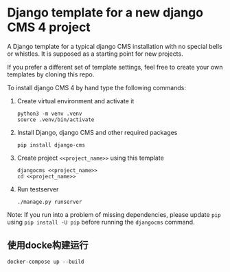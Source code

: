 # Django template for a new django CMS 4 project

A Django template for a typical django CMS installation with no 
special bells or whistles. It is supposed as a starting point 
for new projects.

If you prefer a different set of template settings, feel free to 
create your own templates by cloning this repo.

To install django CMS 4 by hand type the following commands:

1. Create virtual environment and activate it
   ```
   python3 -m venv .venv
   source .venv/bin/activate
   ```
2. Install Django, django CMS and other required packages
   ```
   pip install django-cms
   ```
3. Create project `<<project_name>>` using this template
   ```
   djangocms <<project_name>>
   cd <<project_name>>
   ```
4. Run testserver
   ```
   ./manage.py runserver
   ```

Note: If you run into a problem of missing dependencies, please
update `pip` using `pip install -U pip` before running the 
`djangocms` command.


## 使用docke构建运行
   ```
   docker-compose up --build
   ```